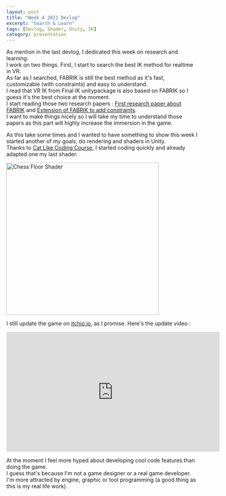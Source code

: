 ```yaml
---
layout: post
title: "Week 4 2021 Devlog"
excerpt: "Search & Learn"
tags: [Devlog, Shader, Unity, IK]
category: presentation
---
```


<!-- Shaders canvas
<script type="text/javascript" src="https://rawgit.com/patriciogonzalezvivo/glslCanvas/master/dist/GlslCanvas.js"></script>
<canvas class="glslCanvas" data-fragment="" width="250" height="250"></canvas>
     Youtube Video
<iframe width="560" height="315" src="https://www.youtube.com/embed/fBGSJ3sbivI" frameborder="0" allow="accelerometer; autoplay; clipboard-write; encrypted-media; gyroscope; picture-in-picture" allowfullscreen></iframe>
-->

As mention in the last devlog, I dedicated this week on research and learning.  
I work on two things. First, I start to search the best IK method for realtime in VR.  
As far as I searched, FABRIK is still the best method as it's fast, customizable (with constraints) and easy to understand.  
I read that VR IK from Final IK unitypackage is also based on FABRIK so I guess it's the best choice at the moment.  
I start reading those two research papers : [First research paper about FABRIK](/RobinDonnay/pdf/FABRIK.pdf) and [Extension of FABRIK to add constraints](/RobinDonnay/pdf/Extending_FABRIK_with_Model_Cοnstraints.pdf).  
I want to make things nicely so I will take my time to understand those papers as this part will highly increase the immersion in the game.
  

As this take some times and I wanted to have something to show this week I started another of my goals, do rendering and shaders in Unity.  
Thanks to [Cat Like Coding Course](https://catlikecoding.com/unity/tutorials/rendering/), I started coding quickly and already adapted one my last shader.  

<img src="/RobinDonnay/images/Devlog/ChessFloorUnity.gif" alt="Chess Floor Shader" width="400" />
  
I still update the game on [itchio.io](https://arosthegame.itch.io/rock-it-for-me), as I promise. Here's the update video :
<iframe width="560" height="315" src="https://www.youtube.com/embed/1jn3U8yXMTs" frameborder="0" allow="accelerometer; autoplay; clipboard-write; encrypted-media; gyroscope; picture-in-picture" allowfullscreen></iframe>

At the moment I feel more hyped about developing cool code features than doing the game.  
I guess that's because I'm not a game designer or a real game developer. I'm more attracted by engine, graphic or tool programming (a good thing as this is my real life work).